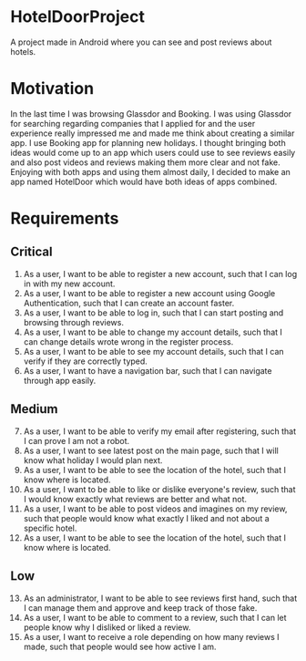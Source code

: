 # HotelDoorProject
A project made in Android where you can see and post reviews about hotels.

# Motivation
In the last time I was browsing Glassdor and Booking. I was using Glassdor for searching regarding companies that I applied for and the user experience really impressed me and made me think about creating a similar app. I use Booking app for planning new holidays. I thought bringing both ideas would come up to an app which users could use to see reviews easily and also post videos and reviews making them more clear and not fake. Enjoying with both apps and using them almost daily, I decided to make an app named HotelDoor which would have both ideas of apps combined.

# Requirements
## Critical
1.  As a user, I want to be able to register a new account, such that I can log in with my new account.
2.  As a user, I want to be able to register a new account using Google Authentication, such that I can create an account faster.
3.  As a user, I want to be able to log in, such that I can start posting and browsing through reviews.
4.  As a user, I want to be able to change my account details, such that I can change details wrote wrong in the register process.
5.  As a user, I want to be able to see my account details, such that I can verify if they are correctly typed.
6.  As a user, I want to have a navigation bar, such that I can navigate through app easily.
## Medium
7. As a user, I want to be able to verify my email after registering, such that I can prove I am not a robot.
8.  As a user, I want to see latest post on the main page, such that I will know what holiday I would plan next. 
9.  As a user, I want to be able to see the location of the hotel, such that I know where is located.
10.   As a user, I want to be able to like or dislike everyone's review, such that I would know exactly what reviews are better and what not.
11.  As a user, I want to be able to post videos and imagines on my review, such that people would know what exactly I liked and not about a specific hotel.
12.  As a user, I want to be able to see the location of the hotel, such that I know where is located.
## Low
13.  As an administrator, I want to be able to see reviews first hand, such that I can manage them and approve and keep track of those fake.
14.  As a user, I want to be able to comment to a review, such that I can let people know why I disliked or liked a review.
15.  As a user, I want to receive a role depending on how many reviews I made, such that people would see how active I am.
